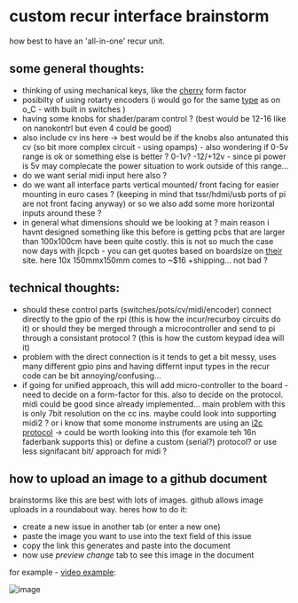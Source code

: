 # custom recur interface brainstorm

how best to have an 'all-in-one' recur unit.

## some general thoughts:

- thinking of using mechanical keys, like the [cherry](https://www.mouser.de/ProductDetail/CHERRY/MX1A-E1NW?qs=Z7NFYKyvgJd45Wm4xzFv7w%3D%3D) form factor
- posibilty of using  rotarty encoders (i would go for the same [type](https://www.mouser.de/ProductDetail/Bourns/PEC11R-4220F-S0024?qs=%2Fha2pyFaduidMAYXvh4P%252BAmmmn%2FaRUELZLMmGu%2FISIOQfv3P2vO97dZBRdf7IkCt) as on o_C - with built in switches )
- having some knobs for shader/param control ? (best would be 12-16 like on nanokontrl but even 4 could be good)
- also include cv ins here -> best would be if the knobs also antunated this cv (so bit more complex circuit - using opamps) - also wondering if 0-5v range is ok or something else is better ? 0-1v? -12/+12v - since pi power is 5v may complecate the power situation to work outside of this range...
- do we want serial midi input here also ?
- do we want all interface parts vertical mounted/ front facing for easier mounting in euro cases ? (keeping in mind that tssr/hdmi/usb ports of pi are not front facing anyway) or so we also add some more horizontal inputs around these ?
- in general what dimensions should we be looking at ? main reason i havnt designed something like this before is getting pcbs that are larger than 100x100cm have been quite costly. this is not so much the case now days with jlcpcb - you can get quotes based on boardsize on [their](https://cart.jlcpcb.com/quote?orderType=1&stencilWidth=100&stencilLength=150&stencilCounts=5&stencilLayer=2&stencilPly=1.6&steelmeshSellingPriceRecordNum=A8256537-5522-491C-965C-646F5842AEC9&purchaseNumber=) site. here 10x 150mmx150mm comes to ~$16 +shipping... not bad ?

## technical thoughts:

- should these control parts (switches/pots/cv/midi/encoder) connect directly to the gpio of the rpi (this is how the incur/recurboy circuits do it) or should they be merged through a microcontroller and send to pi through a consistant protocol ? (this is how the custom keypad idea will it)
- problem with the direct connection is it tends to get a bit messy, uses many different gpio pins and having differnt input types in the recur code can be bit annoying/confusing...
- if going for unified approach, this will add micro-controller to the board - need to decide on a form-factor for this. also to decide on the protocol. midi could be good since already implemented... main problem with this is only 7bit resolution on the cc ins. maybe could look into supporting midi2 ? or i know that some monome instruments are using an [i2c protocol](https://llllllll.co/t/a-users-guide-to-i2c/19219) -> could be worth looking into this (for examole teh 16n faderbank supports this) or define a custom (serial?) protocol? or use less signifacant bit/ approach for midi ?

## how to upload an image to a github document

brainstorms like this are best with lots of images. github allows image uploads in a roundabout way. heres how to do it:

- create a new issue in another tab (or enter a new one)
- paste the image you want to use into the text field of this issue
- copy the link this generates and paste into the document
- now use _preview change_ tab to see this image in the document

for example - [video example](https://videos.scanlines.xyz/videos/watch/d79c4667-a746-4e0c-8e62-49e23e37e957):

![image](https://user-images.githubusercontent.com/12017938/96712409-63cc6700-139f-11eb-9304-1892b65d83f7.png)

